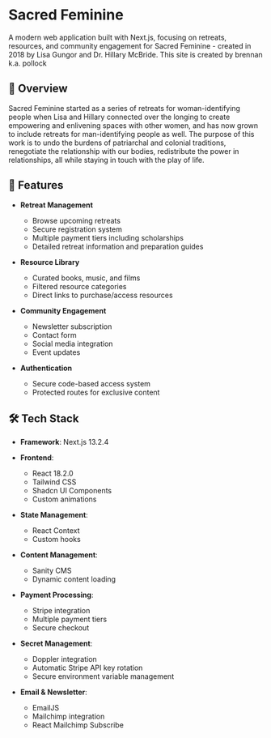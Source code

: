# Sacred Feminine

A modern web application built with Next.js, focusing on retreats, resources, and community engagement for Sacred Feminine - created in 2018 by Lisa Gungor and Dr. Hillary McBride. This site is created by brennan k.a. pollock

## 🌟 Overview

Sacred Feminine started as a series of retreats for woman-identifying people when Lisa and Hillary connected over the longing to create empowering and enlivening spaces with other women, and has now grown to include retreats for man-identifying people as well. The purpose of this work is to undo the burdens of patriarchal and colonial traditions, renegotiate the relationship with our bodies, redistribute the power in relationships, all while staying in touch with the play of life.

## 💫 Features

- **Retreat Management**
  - Browse upcoming retreats
  - Secure registration system
  - Multiple payment tiers including scholarships
  - Detailed retreat information and preparation guides

- **Resource Library**
  - Curated books, music, and films
  - Filtered resource categories
  - Direct links to purchase/access resources

- **Community Engagement**
  - Newsletter subscription
  - Contact form
  - Social media integration
  - Event updates

- **Authentication**
  - Secure code-based access system
  - Protected routes for exclusive content

## 🛠️ Tech Stack

- **Framework**: Next.js 13.2.4
- **Frontend**:
  - React 18.2.0
  - Tailwind CSS
  - Shadcn UI Components
  - Custom animations
- **State Management**:
  - React Context
  - Custom hooks

- **Content Management**:
  - Sanity CMS
  - Dynamic content loading

- **Payment Processing**:
  - Stripe integration
  - Multiple payment tiers
  - Secure checkout

- **Secret Management**:
  - Doppler integration
  - Automatic Stripe API key rotation
  - Secure environment variable management

- **Email & Newsletter**:
  - EmailJS
  - Mailchimp integration
  - React Mailchimp Subscribe
